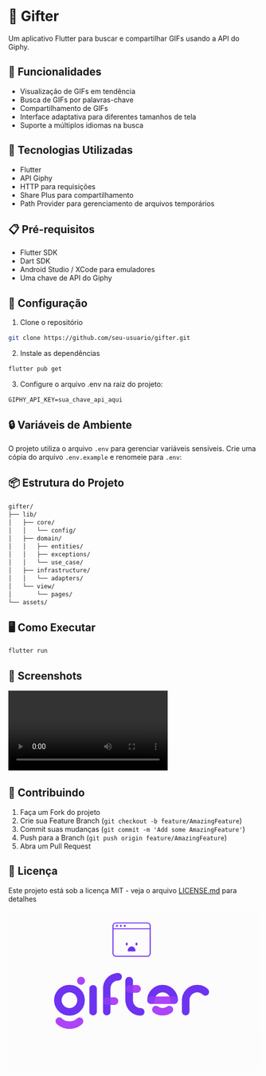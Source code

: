 # 🎯 Gifter

Um aplicativo Flutter para buscar e compartilhar GIFs usando a API do Giphy.

## 📱 Funcionalidades

- Visualização de GIFs em tendência
- Busca de GIFs por palavras-chave
- Compartilhamento de GIFs
- Interface adaptativa para diferentes tamanhos de tela
- Suporte a múltiplos idiomas na busca

## 🚀 Tecnologias Utilizadas

- Flutter
- API Giphy
- HTTP para requisições
- Share Plus para compartilhamento
- Path Provider para gerenciamento de arquivos temporários

## 📋 Pré-requisitos

- Flutter SDK
- Dart SDK
- Android Studio / XCode para emuladores
- Uma chave de API do Giphy

## 🔧 Configuração

1. Clone o repositório

```bash
git clone https://github.com/seu-usuario/gifter.git
```

2. Instale as dependências

```bash
flutter pub get
```


3. Configure o arquivo .env na raiz do projeto:

```env
GIPHY_API_KEY=sua_chave_api_aqui
```

## 🔒 Variáveis de Ambiente

O projeto utiliza o arquivo `.env` para gerenciar variáveis sensíveis. Crie uma cópia do arquivo `.env.example` e renomeie para `.env`:

## 📦 Estrutura do Projeto

```
gifter/
├── lib/
│   ├── core/
│   │   └── config/
│   ├── domain/
│   │   ├── entities/
│   │   ├── exceptions/
│   │   └── use_case/
│   ├── infrastructure/
│   │   └── adapters/
│   └── view/
│       └── pages/
└── assets/
```

## 🖥️ Como Executar

```bash
flutter run
```

## 📱 Screenshots

<video width="320" controls>
  <source src="assets/Screen_recording_20241115_153138.mp4" type="video/mp4">
  Seu navegador não suporta o elemento de vídeo.
</video>

## 🤝 Contribuindo

1. Faça um Fork do projeto
2. Crie sua Feature Branch (`git checkout -b feature/AmazingFeature`)
3. Commit suas mudanças (`git commit -m 'Add some AmazingFeature'`)
4. Push para a Branch (`git push origin feature/AmazingFeature`)
5. Abra um Pull Request

## 📄 Licença

Este projeto está sob a licença MIT - veja o arquivo [LICENSE.md](LICENSE.md) para detalhes

![logo](assets/gifter-logo.png)